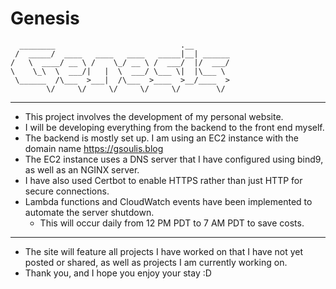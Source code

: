 # Genesis

```
  ________                            .__        
 /  _____/  ____   ____   ____   _____|__| ______
/   \  ____/ __ \ /    \_/ __ \ /  ___/  |/  ___/
\    \_\  \  ___/|   |  \  ___/ \___ \|  |\___ \ 
 \______  /\___  >___|  /\___  >____  >__/____  >
        \/     \/     \/     \/     \/        \/ 
```
---
- This project involves the development of my personal website.
- I will be developing everything from the backend to the front end myself.
- The backend is mostly set up. I am using an EC2 instance with the domain name https://gsoulis.blog
- The EC2 instance uses a DNS server that I have configured using bind9, as well as an NGINX server.
- I have also used Certbot to enable HTTPS rather than just HTTP for secure connections.
- Lambda functions and CloudWatch events have been implemented to automate the server shutdown.
  - This will occur daily from 12 PM PDT to 7 AM PDT to save costs.
---
- The site will feature all projects I have worked on that I have not yet posted or shared, as well as projects I am currently working on.
- Thank you, and I hope you enjoy your stay :D
